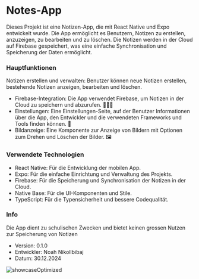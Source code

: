# Notes-App

Dieses Projekt ist eine Notizen-App, die mit React Native und Expo entwickelt wurde. Die App ermöglicht es Benutzern, Notizen zu erstellen, anzuzeigen, zu bearbeiten und zu löschen. Die Notizen werden in der Cloud auf Firebase gespeichert, was eine einfache Synchronisation und Speicherung der Daten ermöglicht.

### Hauptfunktionen
Notizen erstellen und verwalten: Benutzer können neue Notizen erstellen, bestehende Notizen anzeigen, bearbeiten und löschen.
- Firebase-Integration: Die App verwendet Firebase, um Notizen in der Cloud zu speichern und abzurufen. 🧑‍🚒🔥
- Einstellungen: Eine Einstellungen-Seite, auf der Benutzer Informationen über die App, den Entwickler und die verwendeten Frameworks und Tools finden können. 🧰
- Bildanzeige: Eine Komponente zur Anzeige von Bildern mit Optionen zum Drehen und Löschen der Bilder. 🖼️


### Verwendete Technologien
- React Native: Für die Entwicklung der mobilen App.
- Expo: Für die einfache Einrichtung und Verwaltung des Projekts.
- Firebase: Für die Speicherung und Synchronisation der Notizen in der Cloud.
- Native Base: Für die UI-Komponenten und Stile.
- TypeScript: Für die Typensicherheit und bessere Codequalität.


### Info
Die App dient zu schulischen Zwecken und bietet keinen grossen Nutzen zur Speicherung von Notizen

- Version: 0.1.0
- Entwickler: Noah Nikollbibaj
- Datum: 30.12.2024

![showcaseOptimized](https://github.com/user-attachments/assets/e14cb4d5-6cd8-4c37-9c4d-a090d4a9db37)

